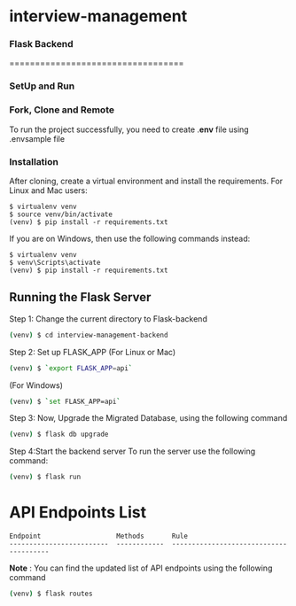 # interview-management

### Flask Backend
==================================

### SetUp and Run

### Fork, Clone and Remote

To run the project successfully, you need to create .**env** file using .envsample file

### Installation

After cloning, create a virtual environment and install the requirements. For Linux and Mac users:

    $ virtualenv venv
    $ source venv/bin/activate
    (venv) $ pip install -r requirements.txt

If you are on Windows, then use the following commands instead:

    $ virtualenv venv
    $ venv\Scripts\activate
    (venv) $ pip install -r requirements.txt

## Running the Flask Server

Step 1: Change the current directory to Flask-backend
```sh
(venv) $ cd interview-management-backend
```

Step 2: Set up FLASK_APP
(For Linux or Mac)
```sh
(venv) $ `export FLASK_APP=api`
```

(For Windows)
```sh
(venv) $ `set FLASK_APP=api`
```

Step 3: Now, Upgrade the Migrated Database, using the following command
```sh
(venv) $ flask db upgrade
```

Step 4:Start the backend server
To run the server use the following command:
```sh
(venv) $ flask run
```


# API Endpoints List

```
Endpoint                   Methods       Rule
-------------------------  ------------  ---------------------------------------

```

**Note** : You can find the updated list of API endpoints using the following command
```sh
(venv) $ flask routes
```
